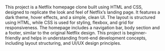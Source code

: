 This project is a Netflix homepage clone built using HTML and CSS, designed to replicate the look and feel of Netflix’s landing page. It features a dark theme, hover effects, and a simple, clean UI. The layout is structured using HTML, while CSS is used for styling, flexbox, and grid for responsiveness. The homepage includes a navigation bar, body section and a footer, similar to the original Netflix design. This project is beginner-friendly and helps in understanding front-end development concepts, including layout structuring, and UI/UX design principles.
